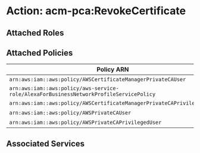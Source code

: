 # Action: acm-pca:RevokeCertificate

## Attached Roles

## Attached Policies

| Policy ARN | Policy Name |
|------------|-------------|
| `arn:aws:iam::aws:policy/AWSCertificateManagerPrivateCAUser` | [AWSCertificateManagerPrivateCAUser](../policies.md#awscertificatemanagerprivatecauser) |
| `arn:aws:iam::aws:policy/aws-service-role/AlexaForBusinessNetworkProfileServicePolicy` | [AlexaForBusinessNetworkProfileServicePolicy](../policies.md#alexaforbusinessnetworkprofileservicepolicy) |
| `arn:aws:iam::aws:policy/AWSCertificateManagerPrivateCAPrivilegedUser` | [AWSCertificateManagerPrivateCAPrivilegedUser](../policies.md#awscertificatemanagerprivatecaprivilegeduser) |
| `arn:aws:iam::aws:policy/AWSPrivateCAUser` | [AWSPrivateCAUser](../policies.md#awsprivatecauser) |
| `arn:aws:iam::aws:policy/AWSPrivateCAPrivilegedUser` | [AWSPrivateCAPrivilegedUser](../policies.md#awsprivatecaprivilegeduser) |

## Associated Services

